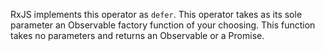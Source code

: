 RxJS implements this operator as `defer`. This operator takes as its sole
parameter an Observable factory function of your choosing. This function takes
no parameters and returns an Observable or a Promise.

